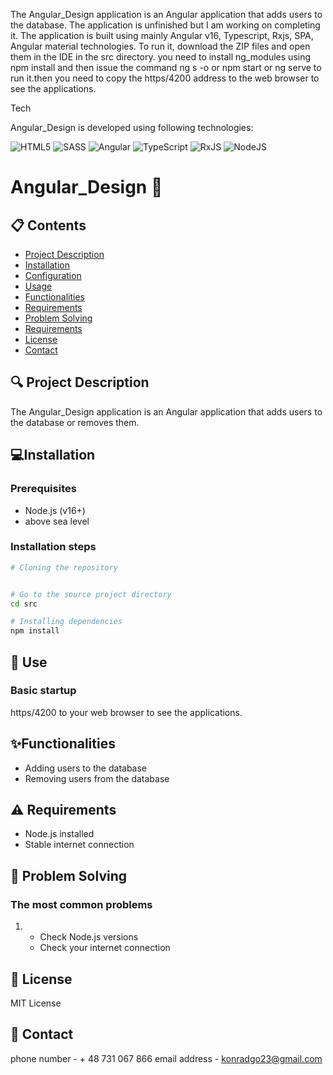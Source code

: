 The Angular_Design application is an Angular application that adds users to the database. The application is unfinished but I am working on completing it. The application is built using mainly Angular v16, Typescript, Rxjs, SPA, Angular material technologies. To run it, download the ZIP files and open them in the IDE in the src directory. you need to install ng_modules using npm install and then issue the command ng s -o or npm start or ng serve  to run it.then you need to copy the https/4200 address to the web browser to see the applications.



Tech


Angular_Design is developed using following technologies:



![HTML5](https://img.shields.io/badge/html5-%23E34F26.svg?style=for-the-badge&logo=html5&logoColor=white)   ![SASS](https://img.shields.io/badge/SASS-hotpink.svg?style=for-the-badge&logo=SASS&logoColor=white) ![Angular](https://img.shields.io/badge/angular-%23DD0031.svg?style=for-the-badge&logo=angular&logoColor=white) ![TypeScript](https://img.shields.io/badge/typescript-%23007ACC.svg?style=for-the-badge&logo=typescript&logoColor=white) ![RxJS](https://img.shields.io/badge/rxjs-%23B7178C.svg?style=for-the-badge&logo=reactivex&logoColor=white) ![NodeJS](https://img.shields.io/badge/node.js-6DA55F?style=for-the-badge&logo=node.js&logoColor=white)



# Angular_Design 🚀

## 📋 Contents
- [Project Description](#-project-description)
- [Installation](#-installation)
- [Configuration](#-configuration)
- [Usage](#-use)
- [Functionalities](#-Functionalities)
- [Requirements](#-Requirements)
- [Problem Solving](#-ProblemSolving)
- [Requirements](#-Requirements)
- [License](#-License)
- [Contact](#-Contact)

                

## 🔍 Project Description
The Angular_Design application is an Angular application that adds users to the database or removes them.

## 💻Installation

### Prerequisites
- Node.js (v16+)
- above sea level

### Installation steps
```bash
# Cloning the repository


# Go to the source project directory
cd src

# Installing dependencies
npm install
```

## 🚀 Use

### Basic startup
https/4200 to your web browser to see the applications.


## ✨Functionalities
- Adding users to the database
- Removing users from the database


## ⚠️ Requirements
- Node.js installed 
- Stable internet connection

## 🐞 Problem Solving

### The most common problems
1. - Check Node.js versions
   - Check your internet connection

## 📄 License
MIT License

## 🤝 Contact
phone number - + 48 731 067 866
email address - konradgo23@gmail.com
